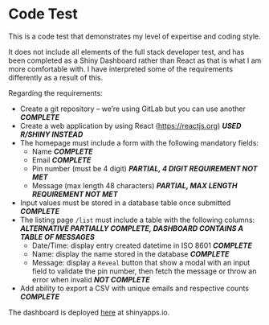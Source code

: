 # Code Test

This is a code test that demonstrates my level of expertise and coding style.

It does not include all elements of the full stack developer test, and has been completed as a Shiny Dashboard rather than React as that is what I am more comfortable with. I have interpreted some of the requirements differently as a result of this.

Regarding the requirements: 
- Create a git repository – we’re using GitLab but you can use another ___COMPLETE___
- Create a web application by using React (https://reactjs.org) ___USED R/SHINY INSTEAD___
- The homepage must include a form with the following mandatory fields: 
  - Name ___COMPLETE___
  - Email ___COMPLETE___
  - Pin number (must be 4 digit) ___PARTIAL, 4 DIGIT REQUIREMENT NOT MET___
  - Message (max length 48 characters) ___PARTIAL, MAX LENGTH REQUIREMENT NOT MET___
- Input values must be stored in a database table once submitted ___COMPLETE___
- The listing page `/list` must include a table with the following columns: ___ALTERNATIVE PARTIALLY COMPLETE, DASHBOARD CONTAINS A TABLE OF MESSAGES___
  - Date/Time: display entry created datetime in ISO 8601 ___COMPLETE___
  - Name: display the name stored in the database ___COMPLETE___
  - Message: display a `Reveal` button that show a modal with an input field to validate the pin number, then fetch the message or throw an error when invalid ___NOT COMPLETE___
- Add ability to export a CSV with unique emails and respective counts ___COMPLETE___

The dashboard is deployed [here](https://howsnich10.shinyapps.io/code_test/) at shinyapps.io.
